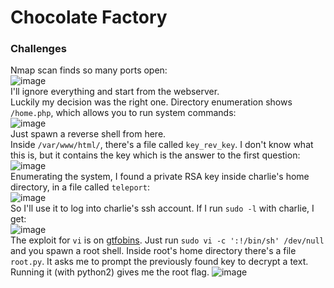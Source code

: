 # Chocolate Factory

### Challenges
Nmap scan finds so many ports open: <br />
![image](https://github.com/user-attachments/assets/10fa40a2-7dd2-4de5-b06e-41697c23a27d)<br />
I'll ignore everything and start from the webserver. <br />
Luckily my decision was the right one. Directory enumeration shows `/home.php`, which allows you to run system commands: <br />
![image](https://github.com/user-attachments/assets/b74784dd-3901-4523-b67a-7cabaecc810a)<br />
Just spawn a reverse shell from here. <br />
Inside `/var/www/html/`, there's a file called `key_rev_key`. I don't know what this is, but it contains the key which is the answer to the first question:<br />
![image](https://github.com/user-attachments/assets/8be5f7ea-d5cb-4d3a-8e8e-7ee6f0435c3e)<br />
Enumerating the system, I found a private RSA key inside charlie's home directory, in a file called `teleport`:<br />
![image](https://github.com/user-attachments/assets/cc76c291-5330-4951-9000-6e538f984835)<br />
So I'll use it to log into charlie's ssh account. If I run `sudo -l` with charlie, I get: <br />
![image](https://github.com/user-attachments/assets/dc1fadb6-563d-475e-84ec-75cd787cf07b)<br />
The exploit for `vi` is on [gtfobins](https://gtfobins.github.io/gtfobins/vi/#sudo). Just run `sudo vi -c ':!/bin/sh' /dev/null` and you spawn a root shell. 
Inside root's home directory there's a file `root.py`. It asks me to prompt the previously found key to decrypt a text. Running it (with python2) gives me the root flag. 
![image](https://github.com/user-attachments/assets/402f62ae-a2e3-4a70-ad61-261cd717b486)<br />
